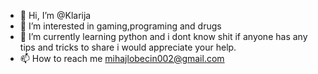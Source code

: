 - 👋 Hi, I’m @Klarija
- 👀 I’m interested in gaming,programing and drugs 
- 🌱 I’m currently learning python and i dont know shit if anyone has any tips and tricks to share i would appreciate your help. 
- 📫 How to reach me mihajlobecin002@gmail.com
